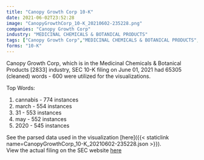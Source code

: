 ```yaml
---
title: "Canopy Growth Corp 10-K"
date: 2021-06-02T23:52:28
image: "CanopyGrowthCorp_10-K_20210602-235228.png"
companies: "Canopy Growth Corp"
industry: "MEDICINAL CHEMICALS & BOTANICAL PRODUCTS"
tags: ["Canopy Growth Corp","MEDICINAL CHEMICALS & BOTANICAL PRODUCTS","06-01-2021","10-K"]
forms: "10-K"
---
```

Canopy Growth Corp, which is in the Medicinal Chemicals & Botanical Products [2833] industry, SEC 10-K filing on June 01, 2021 had 65305 (cleaned) words - 600 were utilized for the visualizations.

Top Words:
1. cannabis - 774 instances
2. march - 554 instances
3. 31 - 553 instances
4. may - 552 instances
5. 2020 - 545 instances


See the parsed data used in the visualization [here]({{< staticlink name=CanopyGrowthCorp_10-K_20210602-235228.json >}}).  
View the actual filing on the SEC website [here](https://www.sec.gov/Archives/edgar/data/1737927/0001564590-21-031214.txt)